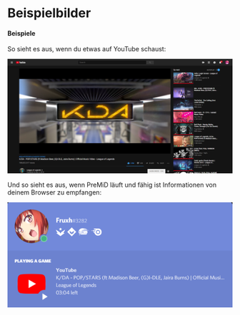 # Beispielbilder

#### Beispiele

So sieht es aus, wenn du etwas auf YouTube schaust:

![YouTube](../../.gitbook/assets/yt_example.PNG)

  
Und so sieht es aus, wenn PreMiD läuft und fähig ist Informationen von deinem Browser zu empfangen: 

![Discord RPC](../../.gitbook/assets/discord_rpc_example2.PNG)

